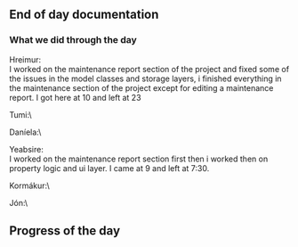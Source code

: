 ## End of day documentation

### What we did through the day 
Hreimur:\
I worked on the maintenance report section of the project and fixed some of the issues in the model classes and storage layers, i finished everything in the maintenance section of the project except for editing a maintenance report. I got here at 10 and left at 23

Tumi:\


Daníela:\



Yeabsire:\
I worked on the maintenance report section first then i worked then on property logic and ui layer. I came at 9 and left at 7:30.


Kormákur:\
 

Jón:\


## Progress of the day